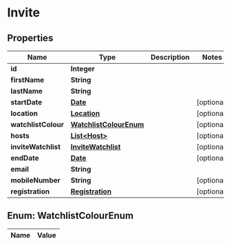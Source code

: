 

# Invite

## Properties

Name | Type | Description | Notes
------------ | ------------- | ------------- | -------------
**id** | **Integer** |  | 
**firstName** | **String** |  | 
**lastName** | **String** |  | 
**startDate** | [**Date**](Date.md) |  |  [optional]
**location** | [**Location**](Location.md) |  |  [optional]
**watchlistColour** | [**WatchlistColourEnum**](#WatchlistColourEnum) |  |  [optional]
**hosts** | [**List&lt;Host&gt;**](Host.md) |  |  [optional]
**inviteWatchlist** | [**InviteWatchlist**](InviteWatchlist.md) |  |  [optional]
**endDate** | [**Date**](Date.md) |  |  [optional]
**email** | **String** |  | 
**mobileNumber** | **String** |  |  [optional]
**registration** | [**Registration**](Registration.md) |  |  [optional]


## Enum: WatchlistColourEnum

Name | Value
---- | -----




